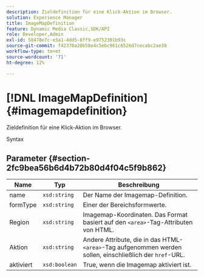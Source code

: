 ```yaml
---
description: Zieldefinition für eine Klick-Aktion im Browser.
solution: Experience Manager
title: ImageMapDefinition
feature: Dynamic Media Classic,SDK/API
role: Developer,Admin
exl-id: 58478e7c-e3a1-4dd5-8ff9-e9752301b93c
source-git-commit: f42378a20b58e4c5ebc961c6526d7cecabc2ae38
workflow-type: tm+mt
source-wordcount: '71'
ht-degree: 12%

---
```


# [!DNL ImageMapDefinition]{#imagemapdefinition}

Zieldefinition für eine Klick-Aktion im Browser.

Syntax

## Parameter {#section-2fc9bea56b6d4b72b80d4f04c5f9b862}

| Name | Typ | Beschreibung |
|---|---|---|
| name | `xsd:string` | Der Name der Imagemap-Definition. |
| formType | `xsd:string` | Einer der Bereichsformwerte. |
| Region | `xsd:string` | Imagemap-Koordinaten. Das Format basiert auf den `<area>`-Tag-Attributen von HTML. |
| Aktion | `xsd:string` | Andere Attribute, die in das HTML-`<area>`-Tag aufgenommen werden sollen, einschließlich der `href`-URL. |
| aktiviert | `xsd:boolean` | True, wenn die Imagemap aktiviert ist. |
